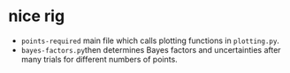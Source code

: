 # nice rig

- `points-required` main file which calls plotting functions in `plotting.py`.
- `bayes-factors.py`then determines Bayes factors and uncertainties after many trials for different numbers of points.